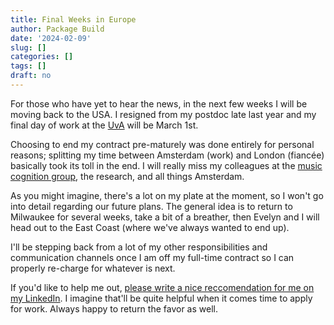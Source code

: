```yaml
---
title: Final Weeks in Europe
author: Package Build
date: '2024-02-09'
slug: []
categories: []
tags: []
draft: no
---
```


For those who have yet to hear the news, in the next few weeks I will be moving back to the USA.
I resigned from my postdoc late last year and my final day of work at the [UvA](https://www.uva.nl/en) will be March 1st.

Choosing to end my contract pre-maturely was done entirely for personal reasons; splitting my time between Amsterdam (work) and London (fiancée) basically took its toll in the end.
I will really miss my colleagues at the [music cognition group](https://www.mcg.uva.nl/), the research, and all things Amsterdam.

As you might imagine, there's a lot on my plate at the moment, so I won't go into detail regarding our future plans.
The general idea is to return to Milwaukee for several weeks, take a bit of a breather, then Evelyn and I will head out to the East Coast (where we've always wanted to end up).

I'll be stepping back from a lot of my other responsibilities and communication channels once I am off my full-time contract so I can properly re-charge for whatever is next.

If you'd like to help me out, [please write a nice reccomendation for me on my LinkedIn](https://www.linkedin.com/in/david-john-baker-phd/).
I imagine that'll be quite helpful when it comes time to apply for work.
Always happy to return the favor as well. 